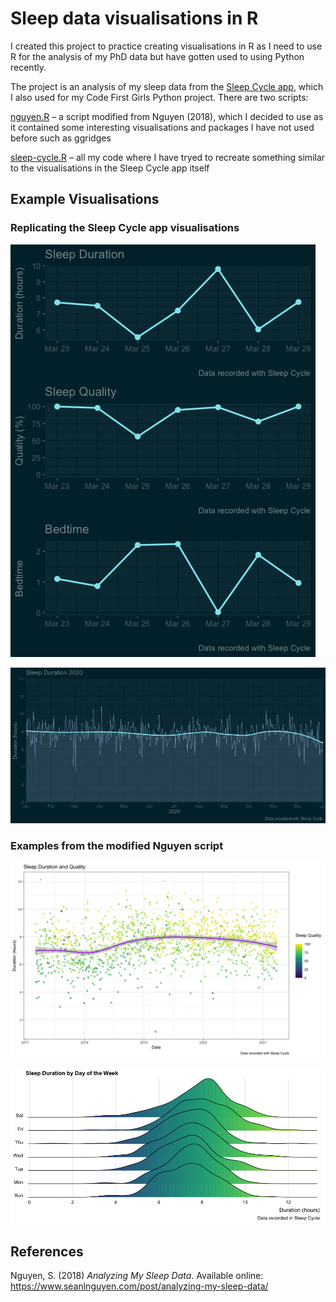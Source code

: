 # Sleep data visualisations in R

I created this project to practice creating visualisations in R as I need to use R for the analysis of my PhD data but 
have gotten used to using Python recently.   

The project is an analysis of my sleep data from the [Sleep Cycle app](https://www.sleepcycle.com), which I also used 
for my Code First Girls Python project. There are two scripts:   

[nguyen.R](https://github.com/robynfsj/sleep/blob/master/nguyen.R) – a script modified from Nguyen (2018), which I 
decided to use as it contained some interesting visualisations and packages I have not used before such as ggridges  

[sleep-cycle.R](https://github.com/robynfsj/sleep/blob/master/sleep-cycle.R) – all my code where I have tryed to 
recreate something similar to the visualisations in the Sleep Cycle app itself  

## Example Visualisations
  
### Replicating the Sleep Cycle app visualisations  
  
![Last week](https://github.com/robynfsj/sleep/blob/master/example-plots/sleep-last-7-days.png)
   
![2020 sleep duration](https://github.com/robynfsj/sleep/blob/master/example-plots/sleep-duration-2020.png)
   
### Examples from the modified Nguyen script  
  
![Duration and quality](https://github.com/robynfsj/sleep/blob/master/example-plots/sleep-duration-and-quality.png)
  
![Duration by day of the week](https://github.com/robynfsj/sleep/blob/master/example-plots/sleep-duration-by-day.png)


## References

Nguyen, S. (2018) *Analyzing My Sleep Data*. Available online: https://www.seanlnguyen.com/post/analyzing-my-sleep-data/
